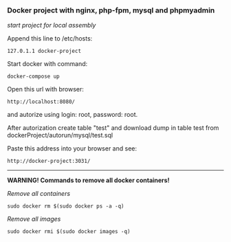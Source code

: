 ### Docker project with nginx, php-fpm, mysql and phpmyadmin
_start project for local assembly_

Append this line to /etc/hosts:

    127.0.1.1 docker-project

Start docker with command:

    docker-compose up
    
Open this url with browser:

    http://localhost:8080/

and autorize using login: root, password: root.

After autorization create table "test" and download dump in table test from dockerProject/autorun/mysql/test.sql

Paste this address into your browser and see:

    http://docker-project:3031/


______________________________________________________________
**WARNING! Commands to remove all docker containers!**
    
*Remove all containers*

    sudo docker rm $(sudo docker ps -a -q)

*Remove all images*

    sudo docker rmi $(sudo docker images -q)

